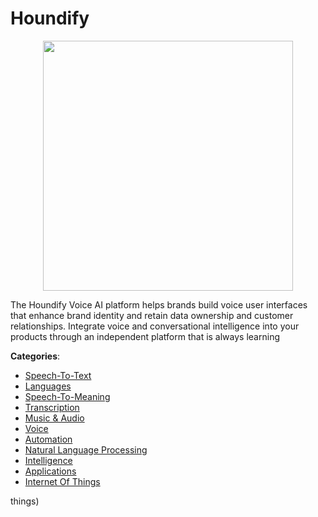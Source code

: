 # Houndify
<p align="center">
    <img width="400" src="https://raw.githubusercontent.com/apis-list/apis-list/apis/houndify/logo_256x256.png" />
</p>

The Houndify Voice AI platform helps brands build voice user interfaces that enhance brand identity and retain data ownership and customer relationships. Integrate voice and conversational intelligence into your products through an independent platform that is always learning



**Categories**:
- [Speech-To-Text](https://github.com/apis-list/apis-list#speech-to-text)
- [Languages](https://github.com/apis-list/apis-list#languages)
- [Speech-To-Meaning](https://github.com/apis-list/apis-list#speech-to-meaning)
- [Transcription](https://github.com/apis-list/apis-list#transcription)
- [Music & Audio](https://github.com/apis-list/apis-list#music-and-audio)
- [Voice](https://github.com/apis-list/apis-list#voice)
- [Automation](https://github.com/apis-list/apis-list#automation)
- [Natural Language Processing](https://github.com/apis-list/apis-list#natural-language-processing)
- [Intelligence](https://github.com/apis-list/apis-list#intelligence)
- [Applications](https://github.com/apis-list/apis-list#applications)
- [Internet Of Things](https://github.com/apis-list/apis-list#internet-of-things)



things)




